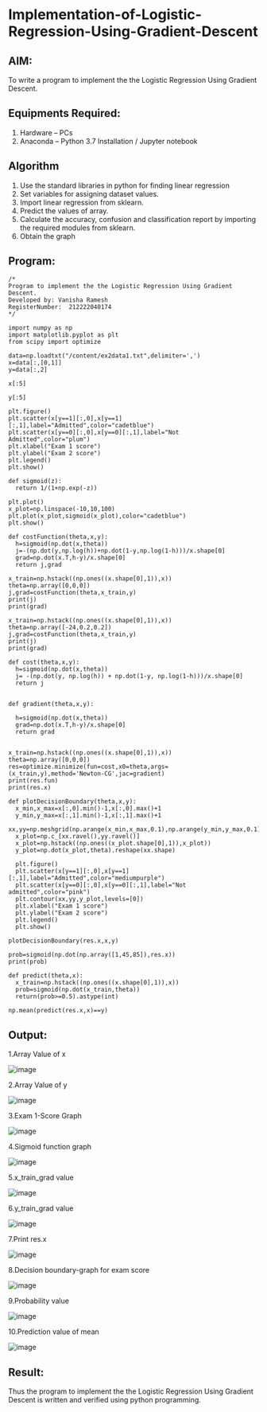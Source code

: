 # Implementation-of-Logistic-Regression-Using-Gradient-Descent

## AIM:
To write a program to implement the the Logistic Regression Using Gradient Descent.

## Equipments Required:
1. Hardware – PCs
2. Anaconda – Python 3.7 Installation / Jupyter notebook

## Algorithm
1. Use the standard libraries in python for finding linear regression
2. Set variables for assigning dataset values.
3. Import linear regression from sklearn.
4. Predict the values of array.
5. Calculate the accuracy, confusion and classification report by importing the required modules from sklearn.
6. Obtain the graph

## Program:
```
/*
Program to implement the the Logistic Regression Using Gradient Descent.
Developed by: Vanisha Ramesh
RegisterNumber:  212222040174
*/
```
```
import numpy as np
import matplotlib.pyplot as plt
from scipy import optimize

data=np.loadtxt("/content/ex2data1.txt",delimiter=',')
x=data[:,[0,1]]
y=data[:,2]

x[:5]

y[:5]

plt.figure()
plt.scatter(x[y==1][:,0],x[y==1][:,1],label="Admitted",color="cadetblue")
plt.scatter(x[y==0][:,0],x[y==0][:,1],label="Not Admitted",color="plum")
plt.xlabel("Exam 1 score")
plt.ylabel("Exam 2 score")
plt.legend()
plt.show()

def sigmoid(z):
  return 1/(1+np.exp(-z))

plt.plot()
x_plot=np.linspace(-10,10,100)
plt.plot(x_plot,sigmoid(x_plot),color="cadetblue")
plt.show()

def costFunction(theta,x,y):
  h=sigmoid(np.dot(x,theta))
  j=-(np.dot(y,np.log(h))+np.dot(1-y,np.log(1-h)))/x.shape[0]
  grad=np.dot(x.T,h-y)/x.shape[0]
  return j,grad

x_train=np.hstack((np.ones((x.shape[0],1)),x))
theta=np.array([0,0,0])
j,grad=costFunction(theta,x_train,y)
print(j)
print(grad)

x_train=np.hstack((np.ones((x.shape[0],1)),x))
theta=np.array([-24,0.2,0.2])
j,grad=costFunction(theta,x_train,y)
print(j)
print(grad)

def cost(theta,x,y):
  h=sigmoid(np.dot(x,theta))
  j= -(np.dot(y, np.log(h)) + np.dot(1-y, np.log(1-h)))/x.shape[0]
  return j


def gradient(theta,x,y):

  h=sigmoid(np.dot(x,theta))
  grad=np.dot(x.T,h-y)/x.shape[0]
  return grad


x_train=np.hstack((np.ones((x.shape[0],1)),x))
theta=np.array([0,0,0])
res=optimize.minimize(fun=cost,x0=theta,args=(x_train,y),method='Newton-CG',jac=gradient)
print(res.fun)
print(res.x)

def plotDecisionBoundary(theta,x,y):
  x_min,x_max=x[:,0].min()-1,x[:,0].max()+1
  y_min,y_max=x[:,1].min()-1,x[:,1].max()+1
  xx,yy=np.meshgrid(np.arange(x_min,x_max,0.1),np.arange(y_min,y_max,0.1))
  x_plot=np.c_[xx.ravel(),yy.ravel()]
  x_plot=np.hstack((np.ones((x_plot.shape[0],1)),x_plot))
  y_plot=np.dot(x_plot,theta).reshape(xx.shape)

  plt.figure()
  plt.scatter(x[y==1][:,0],x[y==1][:,1],label="Admitted",color="mediumpurple")
  plt.scatter(x[y==0][:,0],x[y==0][:,1],label="Not admitted",color="pink")
  plt.contour(xx,yy,y_plot,levels=[0])
  plt.xlabel("Exam 1 score")
  plt.ylabel("Exam 2 score")
  plt.legend()
  plt.show()

plotDecisionBoundary(res.x,x,y)

prob=sigmoid(np.dot(np.array([1,45,85]),res.x))
print(prob)

def predict(theta,x):
  x_train=np.hstack((np.ones((x.shape[0],1)),x))
  prob=sigmoid(np.dot(x_train,theta))
  return(prob>=0.5).astype(int)

np.mean(predict(res.x,x)==y)
```

## Output:
1.Array Value of x

![image](https://github.com/Vanisha0609/-Implementation-of-Logistic-Regression-Using-Gradient-Descent/assets/119104009/7b703505-f236-4c80-8988-d96ef8e925b2)

2.Array Value of y

![image](https://github.com/Vanisha0609/-Implementation-of-Logistic-Regression-Using-Gradient-Descent/assets/119104009/7f889494-0d19-4cec-90eb-d164378cdb78)

3.Exam 1-Score Graph

![image](https://github.com/Vanisha0609/-Implementation-of-Logistic-Regression-Using-Gradient-Descent/assets/119104009/f2e06d2d-aa5a-4598-a734-88b4efadd634)

4.Sigmoid function graph

![image](https://github.com/Vanisha0609/-Implementation-of-Logistic-Regression-Using-Gradient-Descent/assets/119104009/d2f2d93c-17bd-4f76-ac6a-27bc817d9b9c)

5.x_train_grad value

![image](https://github.com/Vanisha0609/-Implementation-of-Logistic-Regression-Using-Gradient-Descent/assets/119104009/60304fa9-b41a-4728-a502-c6a02cb079ce)

6.y_train_grad value

![image](https://github.com/Vanisha0609/-Implementation-of-Logistic-Regression-Using-Gradient-Descent/assets/119104009/a23f1015-eed6-41f6-a731-9676ca6463cd)

7.Print res.x

![image](https://github.com/Vanisha0609/-Implementation-of-Logistic-Regression-Using-Gradient-Descent/assets/119104009/c9abbde0-3b9d-4c95-84f0-951a8bd8f5dd)

8.Decision boundary-graph for exam score

![image](https://github.com/Vanisha0609/-Implementation-of-Logistic-Regression-Using-Gradient-Descent/assets/119104009/520b9622-c640-436d-8f67-5ac5b71bdce6)

9.Probability value

![image](https://github.com/Vanisha0609/-Implementation-of-Logistic-Regression-Using-Gradient-Descent/assets/119104009/47bcbe66-97e9-457b-b512-1d49a2f63f3f)

10.Prediction value of mean

![image](https://github.com/Vanisha0609/-Implementation-of-Logistic-Regression-Using-Gradient-Descent/assets/119104009/058279f9-1050-4c3d-8897-8d4565fcd111)


## Result:
Thus the program to implement the the Logistic Regression Using Gradient Descent is written and verified using python programming.

